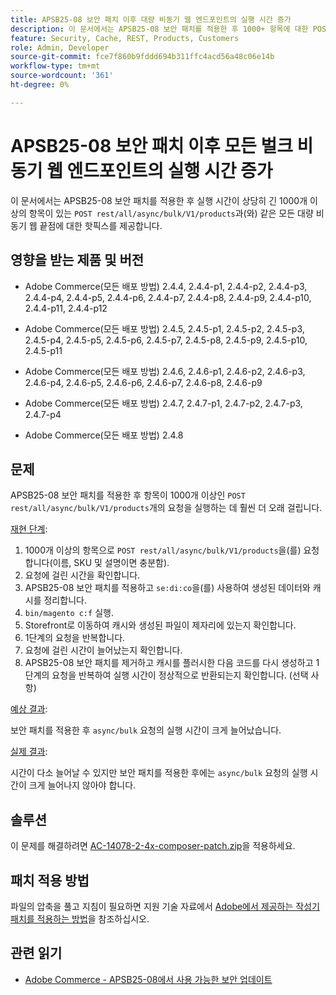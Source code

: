 ```yaml
---
title: APSB25-08 보안 패치 이후 대량 비동기 웹 엔드포인트의 실행 시간 증가
description: 이 문서에서는 APSB25-08 보안 패치를 적용한 후 1000+ 항목에 대한 POST rest/all/async/bulk/V1/products 요청에서 실행 시간이 크게 증가하는 문제에 대한 핫픽스를 제공합니다.
feature: Security, Cache, REST, Products, Customers
role: Admin, Developer
source-git-commit: fce7f860b9fddd694b311ffc4acd56a48c06e14b
workflow-type: tm+mt
source-wordcount: '361'
ht-degree: 0%

---
```


# APSB25-08 보안 패치 이후 모든 벌크 비동기 웹 엔드포인트의 실행 시간 증가

이 문서에서는 APSB25-08 보안 패치를 적용한 후 실행 시간이 상당히 긴 1000개 이상의 항목이 있는 `POST rest/all/async/bulk/V1/products`과(와) 같은 모든 대량 비동기 웹 끝점에 대한 핫픽스를 제공합니다.

## 영향을 받는 제품 및 버전

* Adobe Commerce(모든 배포 방법) 2.4.4, 2.4.4-p1, 2.4.4-p2, 2.4.4-p3, 2.4.4-p4, 2.4.4-p5, 2.4.4-p6, 2.4.4-p7, 2.4.4-p8, 2.4.4-p9, 2.4.4-p10, 2.4.4-p11, 2.4.4-p12

* Adobe Commerce(모든 배포 방법) 2.4.5, 2.4.5-p1, 2.4.5-p2, 2.4.5-p3, 2.4.5-p4, 2.4.5-p5, 2.4.5-p6, 2.4.5-p7, 2.4.5-p8, 2.4.5-p9, 2.4.5-p10, 2.4.5-p11

* Adobe Commerce(모든 배포 방법) 2.4.6, 2.4.6-p1, 2.4.6-p2, 2.4.6-p3, 2.4.6-p4, 2.4.6-p5, 2.4.6-p6, 2.4.6-p7, 2.4.6-p8, 2.4.6-p9

* Adobe Commerce(모든 배포 방법) 2.4.7, 2.4.7-p1, 2.4.7-p2, 2.4.7-p3, 2.4.7-p4

* Adobe Commerce(모든 배포 방법) 2.4.8

## 문제

APSB25-08 보안 패치를 적용한 후 항목이 1000개 이상인 `POST rest/all/async/bulk/V1/products`개의 요청을 실행하는 데 훨씬 더 오래 걸립니다.

<u>재현 단계</u>:

1. 1000개 이상의 항목으로 `POST rest/all/async/bulk/V1/products`을(를) 요청합니다(이름, SKU 및 설명이면 충분함).
1. 요청에 걸린 시간을 확인합니다.
1. APSB25-08 보안 패치를 적용하고 `se:di:co`을(를) 사용하여 생성된 데이터와 캐시를 정리합니다.
1. `bin/magento c:f` 실행.
1. Storefront로 이동하여 캐시와 생성된 파일이 제자리에 있는지 확인합니다.
1. 1단계의 요청을 반복합니다.
1. 요청에 걸린 시간이 늘어났는지 확인합니다.
1. APSB25-08 보안 패치를 제거하고 캐시를 플러시한 다음 코드를 다시 생성하고 1단계의 요청을 반복하여 실행 시간이 정상적으로 반환되는지 확인합니다. (선택 사항)

<u>예상 결과</u>:

보안 패치를 적용한 후 `async/bulk` 요청의 실행 시간이 크게 늘어났습니다.

<u>실제 결과</u>:

시간이 다소 늘어날 수 있지만 보안 패치를 적용한 후에는 `async/bulk` 요청의 실행 시간이 크게 늘어나지 않아야 합니다.

## 솔루션

이 문제를 해결하려면 [AC-14078-2-4x-composer-patch.zip](assets/AC-14078-2-4x-composer-patch.zip)을 적용하세요.

## 패치 적용 방법

파일의 압축을 풀고 지침이 필요하면 지원 기술 자료에서 [Adobe에서 제공하는 작성기 패치를 적용하는 방법](https://experienceleague.adobe.com/docs/commerce-knowledge-base/kb/how-to/how-to-apply-a-composer-patch-provided-by-magento.html)을 참조하십시오.

## 관련 읽기

* [Adobe Commerce - APSB25-08에서 사용 가능한 보안 업데이트](/help/troubleshooting/known-issues-patches-attached/security-update-available-for-adobe-commerce-apsb25-08.md)
